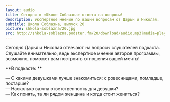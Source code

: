 ```yaml
---
layout: audio
title: Сегодня в «Школе Соблазна» ответы на вопросы!
description: Экспертное мнение по вашим вопросам от Дарьи и Николая.
subtitle: Школа Соблазна, выпуск 20
picture: shkola-soblazna/20.jpg
src: http://shkola-soblazna.podster.fm/20/download/audio.mp3?media=player
---
```


Сегодня Дарья и Николай отвечают на вопросы слушателей подкаста. Слушайте внимательно, ведь экспертное мнение авторов программы, возможно, поможет вам построить отношения вашей мечты!

**В подкасте: **

— С какими девушками лучше знакомиться: с ровесницами, помладше, постарше?  
— Насколько важна ответственность для девушки?  
— Как понять, та ли рядом женщина и когда стоит жениться?  
